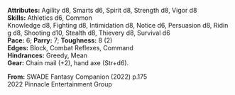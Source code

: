 **Attributes:** Agility d8, Smarts d6, Spirit d8, Strength d8, Vigor d8  
**Skills:** Athletics d6, Common Knowledge d8, Fighting d8, Intimidation d8, Notice d6, Persuasion d8, Riding d8, Shooting d10, Stealth d8, Thievery d8, Survival d6  
**Pace:** 6; **Parry:** 7; **Toughness:** 8 (2)  
**Edges:** Block, Combat Reflexes, Command  
**Hindrances:** Greedy, Mean  
**Gear:** Chain mail (+2), hand axe (Str+d6).  

**From:** SWADE Fantasy Companion (2022) p.175  
2022 Pinnacle Entertainment Group